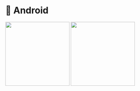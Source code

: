 # 📱 Android

<img src="https://github.com/pratyaksh1610/AndroidDevPractice/assets/76740999/f6c8dee5-9221-463d-9ea6-3d0980f43da9" width="200"/>
<img src="https://github.com/pratyaksh1610/AndroidDev/assets/76740999/2e669505-ea6d-4d12-9443-93a1b2b41977" width="200"/>

